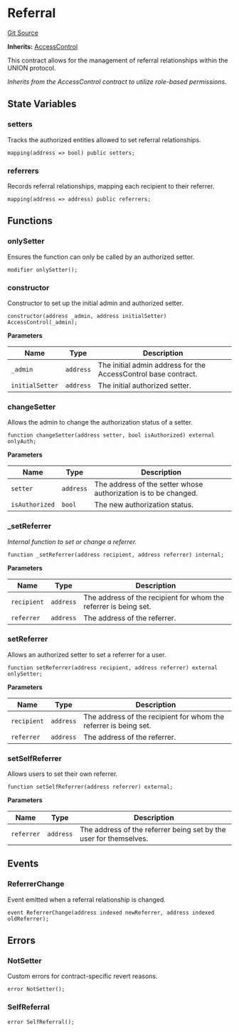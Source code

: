 # Referral
[Git Source](https://github.com/unioncredit/union-referral/blob/9b7aa18150da0b45f31e8d5f9fe2f6615f17c4a9/src/Referral.sol)

**Inherits:**
[AccessControl](/src/AccessControl.sol/abstract.AccessControl.md)

This contract allows for the management of referral relationships within the UNION protocol.

*Inherits from the AccessControl contract to utilize role-based permissions.*


## State Variables
### setters
Tracks the authorized entities allowed to set referral relationships.


```solidity
mapping(address => bool) public setters;
```


### referrers
Records referral relationships, mapping each recipient to their referrer.


```solidity
mapping(address => address) public referrers;
```


## Functions
### onlySetter

Ensures the function can only be called by an authorized setter.


```solidity
modifier onlySetter();
```

### constructor

Constructor to set up the initial admin and authorized setter.


```solidity
constructor(address _admin, address initialSetter) AccessControl(_admin);
```
**Parameters**

|Name|Type|Description|
|----|----|-----------|
|`_admin`|`address`|The initial admin address for the AccessControl base contract.|
|`initialSetter`|`address`|The initial authorized setter.|


### changeSetter

Allows the admin to change the authorization status of a setter.


```solidity
function changeSetter(address setter, bool isAuthorized) external onlyAuth;
```
**Parameters**

|Name|Type|Description|
|----|----|-----------|
|`setter`|`address`|The address of the setter whose authorization is to be changed.|
|`isAuthorized`|`bool`|The new authorization status.|


### _setReferrer

*Internal function to set or change a referrer.*


```solidity
function _setReferrer(address recipient, address referrer) internal;
```
**Parameters**

|Name|Type|Description|
|----|----|-----------|
|`recipient`|`address`|The address of the recipient for whom the referrer is being set.|
|`referrer`|`address`|The address of the referrer.|


### setReferrer

Allows an authorized setter to set a referrer for a user.


```solidity
function setReferrer(address recipient, address referrer) external onlySetter;
```
**Parameters**

|Name|Type|Description|
|----|----|-----------|
|`recipient`|`address`|The address of the recipient for whom the referrer is being set.|
|`referrer`|`address`|The address of the referrer.|


### setSelfReferrer

Allows users to set their own referrer.


```solidity
function setSelfReferrer(address referrer) external;
```
**Parameters**

|Name|Type|Description|
|----|----|-----------|
|`referrer`|`address`|The address of the referrer being set by the user for themselves.|


## Events
### ReferrerChange
Event emitted when a referral relationship is changed.


```solidity
event ReferrerChange(address indexed newReferrer, address indexed oldReferrer);
```

## Errors
### NotSetter
Custom errors for contract-specific revert reasons.


```solidity
error NotSetter();
```

### SelfReferral

```solidity
error SelfReferral();
```

